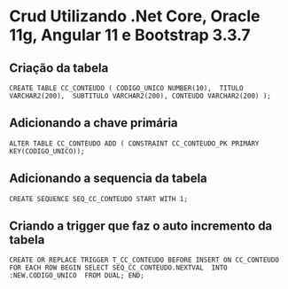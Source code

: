 # Crud Utilizando .Net Core, Oracle 11g, Angular 11 e Bootstrap 3.3.7

## Criação da tabela

`CREATE TABLE CC_CONTEUDO (
       CODIGO_UNICO NUMBER(10), 
       TITULO VARCHAR2(200), 
       SUBTITULO VARCHAR2(200),
       CONTEUDO VARCHAR2(200)
);`

## Adicionando a chave primária

`ALTER TABLE CC_CONTEUDO ADD (
CONSTRAINT CC_CONTEUDO_PK PRIMARY KEY(CODIGO_UNICO));`

## Adicionando a sequencia da tabela

`CREATE SEQUENCE SEQ_CC_CONTEUDO START WITH 1;`

## Criando a trigger que faz o auto incremento da tabela

`CREATE OR REPLACE TRIGGER T_CC_CONTEUDO
BEFORE INSERT ON CC_CONTEUDO
FOR EACH ROW
BEGIN
    SELECT SEQ_CC_CONTEUDO.NEXTVAL 
    INTO :NEW.CODIGO_UNICO 
    FROM DUAL;
END;`

